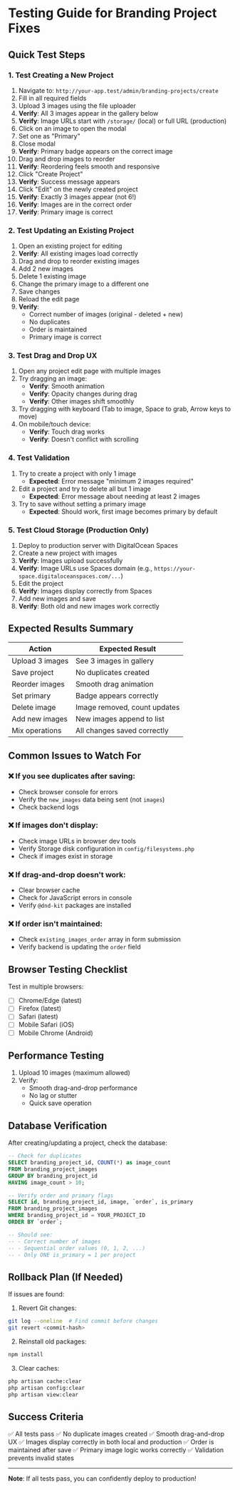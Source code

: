 # Testing Guide for Branding Project Fixes

## Quick Test Steps

### 1. Test Creating a New Project

1. Navigate to: `http://your-app.test/admin/branding-projects/create`
2. Fill in all required fields
3. Upload 3 images using the file uploader
4. **Verify**: All 3 images appear in the gallery below
5. **Verify**: Image URLs start with `/storage/` (local) or full URL (production)
6. Click on an image to open the modal
7. Set one as "Primary"
8. Close modal
9. **Verify**: Primary badge appears on the correct image
10. Drag and drop images to reorder
11. **Verify**: Reordering feels smooth and responsive
12. Click "Create Project"
13. **Verify**: Success message appears
14. Click "Edit" on the newly created project
15. **Verify**: Exactly 3 images appear (not 6!)
16. **Verify**: Images are in the correct order
17. **Verify**: Primary image is correct

### 2. Test Updating an Existing Project

1. Open an existing project for editing
2. **Verify**: All existing images load correctly
3. Drag and drop to reorder existing images
4. Add 2 new images
5. Delete 1 existing image
6. Change the primary image to a different one
7. Save changes
8. Reload the edit page
9. **Verify**:
    - Correct number of images (original - deleted + new)
    - No duplicates
    - Order is maintained
    - Primary image is correct

### 3. Test Drag and Drop UX

1. Open any project edit page with multiple images
2. Try dragging an image:
    - **Verify**: Smooth animation
    - **Verify**: Opacity changes during drag
    - **Verify**: Other images shift smoothly
3. Try dragging with keyboard (Tab to image, Space to grab, Arrow keys to move)
4. On mobile/touch device:
    - **Verify**: Touch drag works
    - **Verify**: Doesn't conflict with scrolling

### 4. Test Validation

1. Try to create a project with only 1 image
    - **Expected**: Error message "minimum 2 images required"
2. Edit a project and try to delete all but 1 image
    - **Expected**: Error message about needing at least 2 images
3. Try to save without setting a primary image
    - **Expected**: Should work, first image becomes primary by default

### 5. Test Cloud Storage (Production Only)

1. Deploy to production server with DigitalOcean Spaces
2. Create a new project with images
3. **Verify**: Images upload successfully
4. **Verify**: Image URLs use Spaces domain (e.g., `https://your-space.digitaloceanspaces.com/...`)
5. Edit the project
6. **Verify**: Images display correctly from Spaces
7. Add new images and save
8. **Verify**: Both old and new images work correctly

## Expected Results Summary

| Action          | Expected Result              |
| --------------- | ---------------------------- |
| Upload 3 images | See 3 images in gallery      |
| Save project    | No duplicates created        |
| Reorder images  | Smooth drag animation        |
| Set primary     | Badge appears correctly      |
| Delete image    | Image removed, count updates |
| Add new images  | New images append to list    |
| Mix operations  | All changes saved correctly  |

## Common Issues to Watch For

### ❌ If you see duplicates after saving:

- Check browser console for errors
- Verify the `new_images` data being sent (not `images`)
- Check backend logs

### ❌ If images don't display:

- Check image URLs in browser dev tools
- Verify Storage disk configuration in `config/filesystems.php`
- Check if images exist in storage

### ❌ If drag-and-drop doesn't work:

- Clear browser cache
- Check for JavaScript errors in console
- Verify `@dnd-kit` packages are installed

### ❌ If order isn't maintained:

- Check `existing_images_order` array in form submission
- Verify backend is updating the `order` field

## Browser Testing Checklist

Test in multiple browsers:

- [ ] Chrome/Edge (latest)
- [ ] Firefox (latest)
- [ ] Safari (latest)
- [ ] Mobile Safari (iOS)
- [ ] Mobile Chrome (Android)

## Performance Testing

1. Upload 10 images (maximum allowed)
2. Verify:
    - Smooth drag-and-drop performance
    - No lag or stutter
    - Quick save operation

## Database Verification

After creating/updating a project, check the database:

```sql
-- Check for duplicates
SELECT branding_project_id, COUNT(*) as image_count
FROM branding_project_images
GROUP BY branding_project_id
HAVING image_count > 10;

-- Verify order and primary flags
SELECT id, branding_project_id, image, `order`, is_primary
FROM branding_project_images
WHERE branding_project_id = YOUR_PROJECT_ID
ORDER BY `order`;

-- Should see:
-- - Correct number of images
-- - Sequential order values (0, 1, 2, ...)
-- - Only ONE is_primary = 1 per project
```

## Rollback Plan (If Needed)

If issues are found:

1. Revert Git changes:

```bash
git log --oneline  # Find commit before changes
git revert <commit-hash>
```

2. Reinstall old packages:

```bash
npm install
```

3. Clear caches:

```bash
php artisan cache:clear
php artisan config:clear
php artisan view:clear
```

## Success Criteria

✅ All tests pass
✅ No duplicate images created
✅ Smooth drag-and-drop UX
✅ Images display correctly in both local and production
✅ Order is maintained after save
✅ Primary image logic works correctly
✅ Validation prevents invalid states

---

**Note**: If all tests pass, you can confidently deploy to production!
